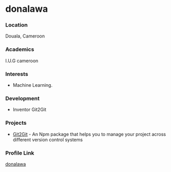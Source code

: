 # donalawa

### Location

Douala, Cameroon

### Academics

I.U.G cameroon

### Interests

- Machine Learning.

### Development

- Inventor Git2Git

### Projects

- [Git2Git](https://github.com/donalawa/git2git) - An Npm package that helps you to manage your project across different version control systems

### Profile Link

[donalawa](https://github.com/donalawa)
